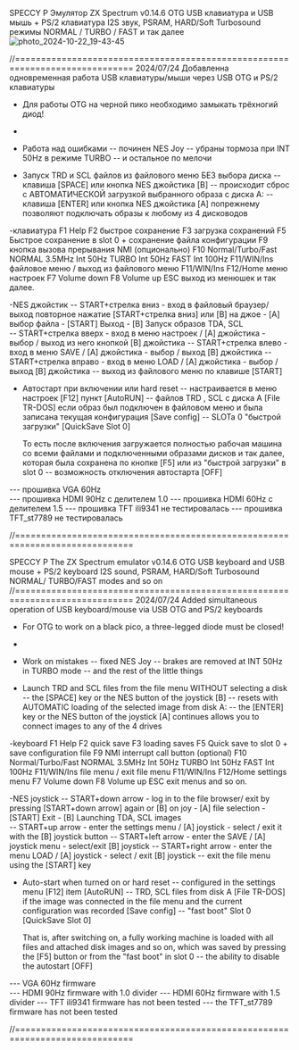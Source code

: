 SPECCY P 
Эмулятор ZX Spectrum v0.14.6
 OTG USB клавиатура и USB мышь + PS/2 клавиатура
 I2S звук, PSRAM, HARD/Soft Turbosound 
 режимы  NORMAL / TURBO / FAST
 и так далее
![photo_2024-10-22_19-43-45](https://github.com/user-attachments/assets/a3ccf7db-5753-448e-acc6-ef78bebc59d1)
 
  //=============================================================================
2024/07/24
Добавленна одновременная работа USB клавиатуры/мыши через USB OTG 
и PS/2 клавиатуры

- Для работы OTG на черной пико необходимо замыкать трёхногий диод!

- 

- Работа над ошибками
-- починен NES Joy
-- убраны тормоза при INT 50Hz в режиме TURBO 
-- и остальное по мелочи

- Запуск TRD и SCL файлов из файлового меню БЕЗ выбора диска
  -- клавиша [SPACE]  или кнопка NES джойстика  [B] 
  -- происходит сброс с АВТОМАТИЧЕСКОЙ загрузкой выбранного образа с диска A:
  -- клавиша [ENTER]  или кнопка NES джойстика  [A] попрежнему 
     позволяют подключать образы к любому из 4 дисководов 

-клавиатура 
F1 Help
F2 быстрое сохранение
F3 загрузка сохранений
F5 Быстрое сохранение в slot 0 + сохранение файла конфигурации
F9 кнопка вызова прерывания NMI (опционально)
F10 Normal/Turbo/Fast
  NORMAL 3.5MHz Int 50Hz 
  TURBO  Int 50Hz 
  FAST   Int 100Hz 
F11/WIN/Ins  файловое меню / выход из файлового меню F11/WIN/Ins
F12/Home меню настроек 
F7 Volume down 
F8 Volume up
ESC  выход из менюшек и так далее.

-NES джойстик
-- START+стрелка вниз  - вход в файловый браузер/ выход повторное нажатие [START+стрелка вниз]  или [B] на джое
                       - [A] выбор файла
                       - [START] Выход
                       - [B] Запуск образов TDA, SCL  
-- START+стрелка вверх  - вход в меню настроек / [A] джойстика - выбор / выход из него кнопкой [B] джойстика
-- START+стрелка влево -  вход в меню SAVE / [A] джойстика - выбор / выход  [B] джойстика
-- START+стрелка вправо - вход в меню LOAD / [A] джойстика - выбор / выход [B] джойстика
-- выход из файлового меню по клавише [START] 

- Aвтостарт при включении или hard reset
  -- настраивается в меню настроек [F12] пункт [AutoRUN]
  -- файлов TRD , SCL с диска A [File TR-DOS]
     если образ был подключен в файловом меню 
     и была записана текущая конфигурация [Save config]
  -- SLOTa 0  "быстрой загрузки" [QuickSave Slot 0]
  
   То есть после включения загружается полностью рабочая машина 
     со всеми файлами и подключенными образами дисков и так далее,
     которая была сохранена по кнопке [F5] или из "быстрой загрузки" в slot 0
   -- возможность отключения автостарта [OFF]

--- прошивка VGA 60Hz  
--- прошивка HDMI 90Hz с делителем 1.0
--- прошивка HDMI 60Hz с делителем 1.5
--- прошивка TFT ili9341 не тестировалась
--- прошивка TFT_st7789 не тестировалась

 //=============================================================================

 SPECCY P 
The ZX Spectrum emulator v0.14.6
OTG USB keyboard and USB mouse + PS/2 keyboard
 I2S sound, PSRAM, HARD/Soft Turbosound 
 NORMAL/ TURBO/FAST modes
and so on
  //=============================================================================
2024/07/24
Added simultaneous operation of USB keyboard/mouse via USB OTG
and PS/2 keyboards

- For OTG to work on a black pico, a three-legged diode must be closed!

- 

- Work on mistakes
-- fixed NES Joy
-- brakes are removed at INT 50Hz in TURBO mode 
-- and the rest of the little things

- Launch TRD and SCL files from the file menu WITHOUT selecting a disk
  -- the [SPACE] key or the NES button of the joystick [B]
-- resets with AUTOMATIC loading of the selected image from disk A:
-- the [ENTER] key or the NES button of the joystick [A] continues 
     allows you to connect images to any of the 4 drives 

-keyboard 
F1 Help
F2 quick save
F3 loading saves
F5 Quick save to slot 0 + save configuration file
F9 NMI interrupt call button (optional)
F10 Normal/Turbo/Fast
NORMAL 3.5MHz Int 50Hz 
  TURBO  Int 50Hz 
  FAST   Int 100Hz 
F11/WIN/Ins file menu / exit file menu F11/WIN/Ins
F12/Home settings menu 
F7 Volume down 
F8 Volume up
ESC exit menus and so on.

-NES joystick
-- START+down arrow - log in to the file browser/ exit by pressing [START+down arrow] again  or [B] on joy
                       - [A] file selection
                       - [START] Exit
                       - [B] Launching TDA, SCL images  
-- START+up arrow - enter the settings menu / [A] joystick - select / exit it with the [B] joystick button
-- START+left arrow - enter the SAVE / [A] joystick menu - select/exit [B] joystick
-- START+right arrow - enter the menu LOAD / [A] joystick - select / exit [B] joystick
-- exit the file menu using the [START] key 

- Auto-start when turned on or hard reset
-- configured in the settings menu [F12] item [AutoRUN]
-- TRD, SCL files from disk A [File TR-DOS]
     if the image was connected in the file menu 
     and the current configuration was recorded [Save config]
-- "fast boot" Slot 0 [QuickSave Slot 0]
  
   That is, after switching on, a fully working machine is loaded 
     with all files and attached disk images and so on,
     which was saved by pressing the [F5] button or from the "fast boot" in slot 0
-- the ability to disable the autostart [OFF]

--- VGA 60Hz firmware  
--- HDMI 90Hz firmware with 1.0 divider
--- HDMI 60Hz firmware with 1.5 divider
--- TFT ili9341 firmware has not been tested
--- the TFT_st7789 firmware has not been tested

 //=============================================================================

